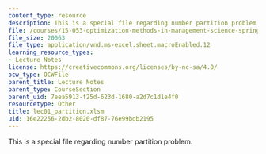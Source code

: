 ```yaml
---
content_type: resource
description: This is a special file regarding number partition problem.
file: /courses/15-053-optimization-methods-in-management-science-spring-2013/16e222562db28020df8776e99bdb2195_lec01_partition.xlsm
file_size: 20063
file_type: application/vnd.ms-excel.sheet.macroEnabled.12
learning_resource_types:
- Lecture Notes
license: https://creativecommons.org/licenses/by-nc-sa/4.0/
ocw_type: OCWFile
parent_title: Lecture Notes
parent_type: CourseSection
parent_uid: 7eea5913-f25d-623d-1680-a2d7c1d1e4f0
resourcetype: Other
title: lec01_partition.xlsm
uid: 16e22256-2db2-8020-df87-76e99bdb2195
---
```

This is a special file regarding number partition problem.